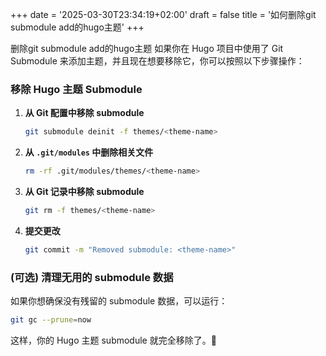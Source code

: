 +++
date = '2025-03-30T23:34:19+02:00'
draft = false
title = '如何删除git submodule add的hugo主题'
+++

删除git submodule add的hugo主题
如果你在 Hugo 项目中使用了 Git Submodule 来添加主题，并且现在想要移除它，你可以按照以下步骤操作：

### **移除 Hugo 主题 Submodule**
1. **从 Git 配置中移除 submodule**
   ```bash
   git submodule deinit -f themes/<theme-name>
   ```
2. **从 `.git/modules` 中删除相关文件**
   ```bash
   rm -rf .git/modules/themes/<theme-name>
   ```
3. **从 Git 记录中移除 submodule**
   ```bash
   git rm -f themes/<theme-name>
   ```
4. **提交更改**
   ```bash
   git commit -m "Removed submodule: <theme-name>"
   ```

### **(可选) 清理无用的 submodule 数据**
如果你想确保没有残留的 submodule 数据，可以运行：
```bash
git gc --prune=now
```

这样，你的 Hugo 主题 submodule 就完全移除了。🚀
